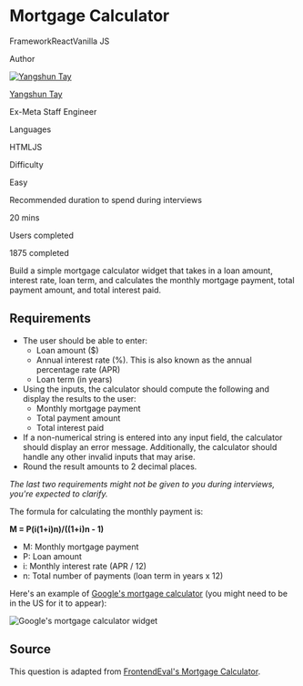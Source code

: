 # Mortgage Calculator

FrameworkReactVanilla JS

Author

[![Yangshun Tay](https://www.greatfrontend.com/img/team/yangshun.jpg)](https://www.linkedin.com/in/yangshun)

[Yangshun Tay](https://www.linkedin.com/in/yangshun)[](https://www.linkedin.com/in/yangshun)

Ex-Meta Staff Engineer

Languages

HTMLJS

Difficulty

Easy

Recommended duration to spend during interviews

20 mins

Users completed

1875 completed

Build a simple mortgage calculator widget that takes in a loan amount, interest rate, loan term, and calculates the monthly mortgage payment, total payment amount, and total interest paid.

## Requirements

- The user should be able to enter:
    - Loan amount ($)
    - Annual interest rate (%). This is also known as the annual percentage rate (APR)
    - Loan term (in years)
- Using the inputs, the calculator should compute the following and display the results to the user:
    - Monthly mortgage payment
    - Total payment amount
    - Total interest paid
- If a non-numerical string is entered into any input field, the calculator should display an error message. Additionally, the calculator should handle any other invalid inputs that may arise.
- Round the result amounts to 2 decimal places.

_The last two requirements might not be given to you during interviews, you're expected to clarify._

The formula for calculating the monthly payment is:

__M = P(i(1+i)n)/((1+i)n - 1)__

- M: Monthly mortgage payment
- P: Loan amount
- i: Monthly interest rate (APR / 12)
- n: Total number of payments (loan term in years x 12)

Here's an example of [Google's mortgage calculator](https://www.google.com/search?q=mortgage+calculator) (you might need to be in the US for it to appear):

![Google's mortgage calculator widget](https://www.greatfrontend.com/img/questions/mortgage-calculator/google-mortgage-calculator-example.png)

## Source

This question is adapted from [FrontendEval's Mortgage Calculator](https://frontendeval.com/questions/mortgage-calculator).
